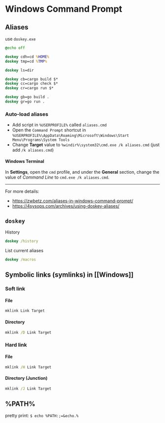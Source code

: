 # Windows Command Prompt

## Aliases

use `doskey.exe`

```cmd
@echo off

doskey cdh=cd %HOME%
doskey tmp=cd %TMP%

doskey ls=dir

doskey cb=cargo build $*
doskey cc=cargo check $*
doskey cr=cargo run $*

doskey gb=go build .
doskey gr=go run .
```

### Auto-load aliases

- Add script in `%USERPROFILE%` called `aliases.cmd`
- Open the `Command Prompt` shortcut in `%USERPROFILE%\AppData\Roaming\Microsoft\Windows\Start Menu\Programs\System Tools`
- Change **Target** value to `%windir%\system32\cmd.exe /k aliases.cmd` (just add `/k aliases.cmd`)

#### Windows Terminal

In **Settings**, open the `cmd` profile, and under the **General** section, change the value of _Command Line_ to `cmd.exe /k aliases.cmd`.

---

For more details:

- <https://zwbetz.com/aliases-in-windows-command-prompt/>
- <https://4sysops.com/archives/using-doskey-aliases/>

## `doskey`

History

```cmd
doskey /history
```

List current aliases

```cmd
doskey /macros
```

## Symbolic links (symlinks) in [[Windows]]

### Soft link

#### File

```cmd
mklink Link Target
```

#### Directory

```cmd
mklink /D Link Target
```

### Hard link

#### File

```cmd
mklink /H Link Target
```

#### Directory (Junction)

```cmd
mklink /J Link Target
```

## %PATH%

pretty print: `$ echo %PATH:;=&echo.%`
